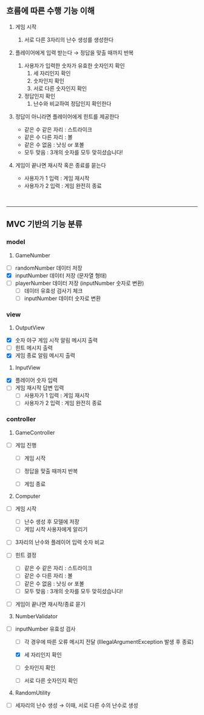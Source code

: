 ## 흐름에 따른 수행 기능 이해

1. 게임 시작 
   1) 서로 다른 3자리의 난수 생성를 생성한다


2. 플레이어에게 입력 받는다 → 정답을 맞출 때까지 반복
   1. 사용자가 입력한 숫자가 유효한 숫자인지 확인
      1) 세 자리인지 확인
      2) 숫자인지 확인
      3) 서로 다른 숫자인지 확인
   2. 정답인지 확인
      1) 난수와 비교하여 정답인지 확인한다


3. 정답이 아니라면 플레이어에게 힌트를 제공한다
   - 같은 수 같은 자리 : 스트라이크
   - 같은 수 다른 자리 : 볼 
   - 같은 수 없음 : 낫싱 or 포볼 
   - 모두 맞음 : 3개의 숫자를 모두 맞히셨습니다!


4. 게임이 끝나면 재시작 혹은 종료를 묻는다
   - 사용자가 1 입력 : 게임 재시작
   - 사용자가 2 입력 : 게임 완전히 종료

<br>

---
## MVC 기반의 기능 분류
### model

1. GameNumber
- [ ]  randomNumber 데이터 저장
- [x]  inputNumber 데이터 저장 (문자열 형태)
- [ ]  playerNumber 데이터 저장 (inputNumber 숫자로 변환)
   - [ ]  데이터 유효성 검사기 체크 
   - [ ]  inputNumber 데이터 숫자로 변환

### view

1. OutputView
- [x]  숫자 야구 게임 시작 알림 메시지 출력
- [ ]  힌트 메시지 출력
- [x]  게임 종료 알림 메시지 출력

1. InputView
- [x]  플레이어 숫자 입력
- [ ]  게임 재시작 답변 입력
   - [ ]  사용자가 1 입력 : 게임 재시작
   - [ ]  사용자가 2 입력 : 게임 완전히 종료

### controller
1. GameController
- [ ]  게임 진행
   - [ ]  게임 시작
   - [ ]  정답을 맞출 때까지 반복
   - [ ]  게임 종료


2. Computer
- [ ]  게임 시작
   - [ ]  난수 생성 후 모델에 저장
   - [ ]  게임 시작 사용자에게 알리기
- [ ]  3자리의 난수와 플레이어 입력 숫자 비교
- [ ]  힌트 결정
   - [ ]  같은 수 같은 자리 : 스트라이크
   - [ ]  같은 수 다른 자리 : 볼
   - [ ]  같은 수 없음 : 낫싱 or 포볼
   - [ ]  모두 맞음 : 3개의 숫자를 모두 맞히셨습니다!
- [ ]  게임이 끝나면 재시작/종료 묻기


3. NumberValidator
- [ ]  inputNumber 유효성 검사
   - [ ]  각 경우에 따른 오류 메시지 전달 (IllegalArgumentException 발생 후 종료)
   - [x]  세 자리인지 확인
   - [ ]  숫자인지 확인
   - [ ]  서로 다른 숫자인지 확인


4. RandomUtility
- [ ]  세자리의 난수 생성 → 이때, 서로 다른 수의 난수로 생성
